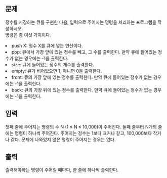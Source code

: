 <h2>문제</h2>

정수를 저장하는 큐를 구현한 다음, 입력으로 주어지는 명령을 처리하는 프로그램을 작성하시오. <br>
명령은 총 여섯 가지이다. <br>
<li>push X: 정수 X를 큐에 넣는 연산이다.</li>
<li>pop: 큐에서 가장 앞에 있는 정수를 빼고, 그 수를 출력한다. 만약 큐에 들어있는 정수가 없는 경우에는 -1을 출력한다.</li>
<li>size: 큐에 들어있는 정수의 개수를 출력한다.</li>
<li>empty: 큐가 비어있으면 1, 아니면 0을 출력한다.</li>
<li>front: 큐의 가장 앞에 있는 정수를 출력한다. 만약 큐에 들어있는 정수가 없는 경우에는 -1을 출력한다.</li>
<li>back: 큐의 가장 뒤에 있는 정수를 출력한다. 만약 큐에 들어있는 정수가 없는 경우에는 -1을 출력한다.</li>

<h2>입력</h2>

첫째 줄에 주어지는 명령의 수 N (1 ≤ N ≤ 10,000)이 주어진다. 둘째 줄부터 N개의 줄에는 명령이 하나씩 주어진다. 주어지는 정수는 1보다 크거나 같고, 100,000보다 작거나 같다. 문제에 나와있지 않은 명령이 주어지는 경우는 없다. <br>

<h2>출력</h2>

출력해야하는 명령이 주어질 때마다, 한 줄에 하나씩 출력한다.
